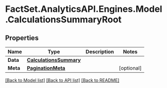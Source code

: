 # FactSet.AnalyticsAPI.Engines.Model.CalculationsSummaryRoot

## Properties

Name | Type | Description | Notes
------------ | ------------- | ------------- | -------------
**Data** | [**CalculationsSummary**](CalculationsSummary.md) |  | 
**Meta** | [**PaginationMeta**](PaginationMeta.md) |  | [optional] 

[[Back to Model list]](../README.md#documentation-for-models) [[Back to API list]](../README.md#documentation-for-api-endpoints) [[Back to README]](../README.md)

